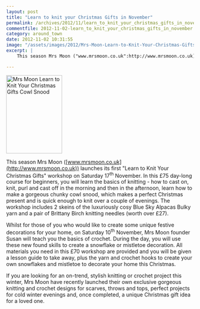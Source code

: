 ```yaml
---
layout: post
title: "Learn to knit your Christmas Gifts in November"
permalink: /archives/2012/11/learn_to_knit_your_christmas_gifts_in_november.html
commentfile: 2012-11-02-learn_to_knit_your_christmas_gifts_in_november
category: around_town
date: 2012-11-02 10:31:55
image: "/assets/images/2012/Mrs-Moon-Learn-to-Knit-Your-Christmas-Gifts-Cowl-Snood-hi-res_thumb.jpg"
excerpt: |
    This season Mrs Moon ("www.mrsmoon.co.uk":http://www.mrsmoon.co.uk) launches its first "Learn to Knit Your Christmas Gifts" workshop on Saturday 17<sup>th</sup> November.  In this &pound;75 day-long course for beginners,  you will learn the basics of knitting - how to cast on, knit, purl and cast off in the morning and then in the afternoon, learn how to make a gorgeous chunky cowl snood, which makes a perfect Christmas present and is quick enough to knit over a couple of evenings.   The workshop includes 2 skeins of the luxuriously cosy Blue Sky Alpacas Bulky yarn and a pair of Brittany Birch knitting needles (worth over &pound;27).

---
```


<a href="/assets/images/2012/Mrs-Moon-Learn-to-Knit-Your-Christmas-Gifts-Cowl-Snood-hi-res.jpg" title="See larger version of - Mrs Moon Learn to Knit Your Christmas Gifts Cowl Snood"><img src="/assets/images/2012/Mrs-Moon-Learn-to-Knit-Your-Christmas-Gifts-Cowl-Snood-hi-res_thumb.jpg" width="150" height="210" alt="Mrs Moon Learn to Knit Your Christmas Gifts Cowl Snood" class="photo right" /></a>

This season Mrs Moon ([www.mrsmoon.co.uk](http://www.mrsmoon.co.uk)) launches its first "Learn to Knit Your Christmas Gifts" workshop on Saturday 17<sup>th</sup> November. In this £75 day-long course for beginners, you will learn the basics of knitting - how to cast on, knit, purl and cast off in the morning and then in the afternoon, learn how to make a gorgeous chunky cowl snood, which makes a perfect Christmas present and is quick enough to knit over a couple of evenings. The workshop includes 2 skeins of the luxuriously cosy Blue Sky Alpacas Bulky yarn and a pair of Brittany Birch knitting needles (worth over £27).

Whilst for those of you who would like to create some unique festive decorations for your home, on Saturday 10<sup>th</sup> November, Mrs Moon founder Susan will teach you the basics of crochet. During the day, you will use these new found skills to create a snowflake or mistletoe decoration. All materials you need in this £70 workshop are provided and you will be given a lesson guide to take away, plus the yarn and crochet hooks to create your own snowflakes and mistletoe to decorate your home this Christmas.

If you are looking for an on-trend, stylish knitting or crochet project this winter, Mrs Moon have recently launched their own exclusive gorgeous knitting and crochet designs for scarves, throws and tops, perfect projects for cold winter evenings and, once completed, a unique Christmas gift idea for a loved one.
